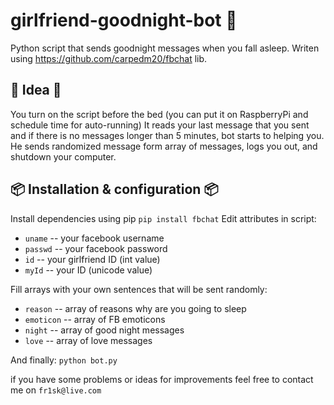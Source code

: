 # girlfriend-goodnight-bot 🤖


Python script that sends goodnight messages when you fall asleep. 
Writen using https://github.com/carpedm20/fbchat lib.



## 🌈 Idea 🌈
You turn on the script before the bed (you can put it on RaspberryPi and schedule time for auto-running)
It reads your last message that you sent and if there is no messages longer than 5 minutes, bot starts to helping you.
He sends randomized message form array of messages, logs you out, and shutdown your computer.



## 📦 Installation & configuration 📦

Install dependencies using pip `pip install fbchat`
Edit attributes in script: 
* `uname` -- your facebook username
* `passwd` -- your facebook password
* `id` -- your girlfriend ID (int value)
* `myId` -- your ID (unicode value)

Fill arrays with your own sentences that will be sent randomly:
* `reason` -- array of reasons why are you going to sleep
* `emoticon` -- array of FB emoticons
* `night` -- array of good night messages
* `love` -- array of love messages

And finally: `python bot.py` 



if you have some problems or ideas for improvements feel free to contact me on `fr1sk@live.com`
